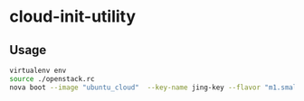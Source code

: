 # cloud-init-utility
## Usage
``` bash
virtualenv env
source ./openstack.rc
nova boot --image "ubuntu_cloud"  --key-name jing-key --flavor "m1.small" --availability-zone "node10" --user-data  your-cloud-config file your-vm-name --nic net-id=fc48a1d5-62e9-459f-89ab-86f4c0bf6486
```
